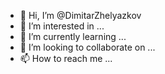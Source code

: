 - 👋 Hi, I’m @DimitarZhelyazkov
- 👀 I’m interested in ...
- 🌱 I’m currently learning ...
- 💞️ I’m looking to collaborate on ...
- 📫 How to reach me ...

<!---
DimitarZhelyazkov/DimitarZhelyazkov is a ✨ special ✨ repository because its `README.md` (this file) appears on your GitHub profile.
You can click the Preview link to take a look at your changes.
--->
